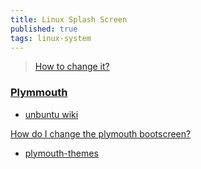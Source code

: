 ```yaml
---
title: Linux Splash Screen
published: true
tags: linux-system
---
```

> [How to change it?](https://chatgpt.com/share/67fdfdd4-46d0-800d-9741-ad469fedc367)

### [Plymmouth](https://www.freedesktop.org/wiki/Software/Plymouth/)

- [unbuntu wiki](https://wiki.ubuntu.com/Plymouth)

[How do I change the plymouth bootscreen?](https://askubuntu.com/questions/2007/how-do-i-change-the-plymouth-bootscreen)
- [plymouth-themes](https://github.com/adi1090x/plymouth-themes?tab=readme-ov-file#plymouth-themes)

